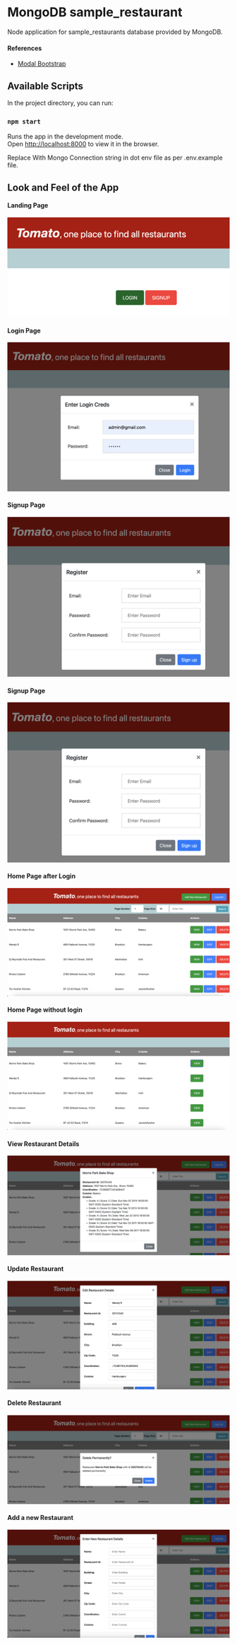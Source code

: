 # MongoDB sample_restaurant  
Node application for sample_restaurants database provided by MongoDB. 


#### References
* [Modal Bootstrap](https://getbootstrap.com/docs/4.3/components/modal/)

## Available Scripts

In the project directory, you can run:

### `npm start`

Runs the app in the development mode.\
Open [http://localhost:8000](http://localhost:3000) to view it in the browser.

Replace With Mongo Connection string in dot env file
as per .env.example file.

## Look and Feel of the App

#### Landing Page
![Landing Page](img/landing_screen.png)

#### Login Page 

![Login](img/login.png)

#### Signup Page 
![Signup Page](img/signup.png)

#### Signup Page
![Signup Page](img/signup.png)

#### Home Page after Login
![Home Page](img/home.png)

#### Home Page without login
![Public Home](img/view_public.png)

#### View Restaurant Details
![View Restaurant](img/view.png)

#### Update Restaurant
![Update Restaurant](img/update.png)

#### Delete Restaurant
![Delete Restaurant](img/delete.png)

#### Add a new Restaurant
![Add Restaurant](img/add.png)
